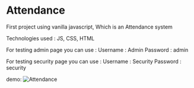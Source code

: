 # Attendance
First project using vanilla javascript, Which is an Attendance system

Technologies used : JS, CSS, HTML

For testing admin page you can use : 
Username : Admin
Password : admin

For testing security page you can use : 
Username : Security
Password : security

demo: 
![Attendance](https://imgur.com/WvZr4KE)

<blockquote class="imgur-embed-pub" lang="en" data-id="a/oWhqYAI" data-context="false" ><a href="//imgur.com/a/oWhqYAI"></a></blockquote><script async src="//s.imgur.com/min/embed.js" charset="utf-8"></script>
